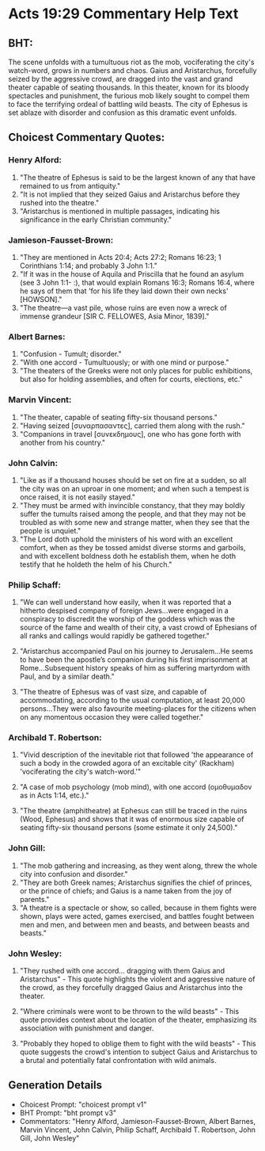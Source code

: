 # Acts 19:29 Commentary Help Text

## BHT:
The scene unfolds with a tumultuous riot as the mob, vociferating the city's watch-word, grows in numbers and chaos. Gaius and Aristarchus, forcefully seized by the aggressive crowd, are dragged into the vast and grand theater capable of seating thousands. In this theater, known for its bloody spectacles and punishment, the furious mob likely sought to compel them to face the terrifying ordeal of battling wild beasts. The city of Ephesus is set ablaze with disorder and confusion as this dramatic event unfolds.

## Choicest Commentary Quotes:
### Henry Alford:
1. "The theatre of Ephesus is said to be the largest known of any that have remained to us from antiquity."
2. "It is not implied that they seized Gaius and Aristarchus before they rushed into the theatre."
3. "Aristarchus is mentioned in multiple passages, indicating his significance in the early Christian community."

### Jamieson-Fausset-Brown:
1. "They are mentioned in Acts 20:4; Acts 27:2; Romans 16:23; 1 Corinthians 1:14; and probably 3 John 1:1."
2. "If it was in the house of Aquila and Priscilla that he found an asylum (see 3 John 1:1- :), that would explain Romans 16:3; Romans 16:4, where he says of them that 'for his life they laid down their own necks' [HOWSON]."
3. "The theatre—a vast pile, whose ruins are even now a wreck of immense grandeur [SIR C. FELLOWES, Asia Minor, 1839]."

### Albert Barnes:
1. "Confusion - Tumult; disorder."
2. "With one accord - Tumultuously; or with one mind or purpose."
3. "The theaters of the Greeks were not only places for public exhibitions, but also for holding assemblies, and often for courts, elections, etc."

### Marvin Vincent:
1. "The theater, capable of seating fifty-six thousand persons."
2. "Having seized [συναρπασαντες], carried them along with the rush."
3. "Companions in travel [συνεκδημους], one who has gone forth with another from his country."

### John Calvin:
1. "Like as if a thousand houses should be set on fire at a sudden, so all the city was on an uproar in one moment; and when such a tempest is once raised, it is not easily stayed." 
2. "They must be armed with invincible constancy, that they may boldly suffer the tumults raised among the people, and that they may not be troubled as with some new and strange matter, when they see that the people is unquiet."
3. "The Lord doth uphold the ministers of his word with an excellent comfort, when as they be tossed amidst diverse storms and garboils, and with excellent boldness doth he establish them, when he doth testify that he holdeth the helm of his Church."

### Philip Schaff:
1. "We can well understand how easily, when it was reported that a hitherto despised company of foreign Jews...were engaged in a conspiracy to discredit the worship of the goddess which was the source of the fame and wealth of their city, a vast crowd of Ephesians of all ranks and callings would rapidly be gathered together." 

2. "Aristarchus accompanied Paul on his journey to Jerusalem...He seems to have been the apostle’s companion during his first imprisonment at Rome...Subsequent history speaks of him as suffering martyrdom with Paul, and by a similar death."

3. "The theatre of Ephesus was of vast size, and capable of accommodating, according to the usual computation, at least 20,000 persons...They were also favourite meeting-places for the citizens when on any momentous occasion they were called together."

### Archibald T. Robertson:
1. "Vivid description of the inevitable riot that followed 'the appearance of such a body in the crowded agora of an excitable city' (Rackham) 'vociferating the city's watch-word.'" 

2. "A case of mob psychology (mob mind), with one accord (ομοθυμαδον as in Acts 1:14, etc.)." 

3. "The theatre (amphitheatre) at Ephesus can still be traced in the ruins (Wood, Ephesus) and shows that it was of enormous size capable of seating fifty-six thousand persons (some estimate it only 24,500)."

### John Gill:
1. "The mob gathering and increasing, as they went along, threw the whole city into confusion and disorder."
2. "They are both Greek names; Aristarchus signifies the chief of princes, or the prince of chiefs; and Gaius is a name taken from the joy of parents."
3. "A theatre is a spectacle or show, so called, because in them fights were shown, plays were acted, games exercised, and battles fought between men and men, and between men and beasts, and between beasts and beasts."

### John Wesley:
1. "They rushed with one accord... dragging with them Gaius and Aristarchus" - This quote highlights the violent and aggressive nature of the crowd, as they forcefully dragged Gaius and Aristarchus into the theater. 

2. "Where criminals were wont to be thrown to the wild beasts" - This quote provides context about the location of the theater, emphasizing its association with punishment and danger. 

3. "Probably they hoped to oblige them to fight with the wild beasts" - This quote suggests the crowd's intention to subject Gaius and Aristarchus to a brutal and potentially fatal confrontation with wild animals.


## Generation Details
- Choicest Prompt: "choicest prompt v1"
- BHT Prompt: "bht prompt v3"
- Commentators: "Henry Alford, Jamieson-Fausset-Brown, Albert Barnes, Marvin Vincent, John Calvin, Philip Schaff, Archibald T. Robertson, John Gill, John Wesley"
